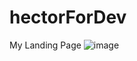 # hectorForDev
 My Landing Page 
![image](https://user-images.githubusercontent.com/60068246/220183798-24dc0da5-4cd4-482e-9bd3-a55b593cf77e.png)
